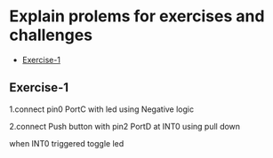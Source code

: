 # Explain prolems for exercises and challenges
- [Exercise-1](#Exercise-1)


## Exercise-1
<p>1.connect pin0 PortC with led using Negative logic</p>
<p>2.connect Push button with pin2 PortD at INT0 using pull down </p>
<p>when INT0 triggered toggle led</p>


